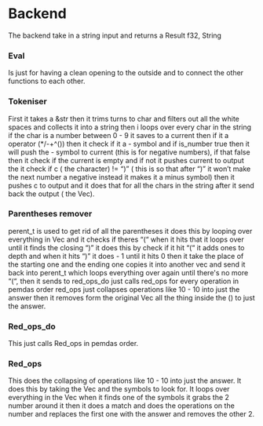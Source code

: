 # Backend

The backend take in a string input and returns a Result f32, String 

### Eval 
Is just for having a clean opening to the outside and to connect the other functions to each other.

### Tokeniser 
First it takes a &str then it trims turns to char and filters out all the white spaces and collects it into a string then i loops over every char in the string if the char is a number between 0 - 9 it saves to a current then if it a operator (*/-+^()) then it check if it a  - symbol and if is_number true then it will push the - symbol to current (this is for negative numbers), if that false then it check if the current is empty and if not it pushes current to output the it check if c ( the character) != “)” ( this is so that after “)” it won’t make the next number a negative instead it makes it a minus symbol) then it pushes c to output and it does that for all the chars in the string after it send back the output ( the Vec<String>). 

### Parentheses remover
perent_t is used to get rid of all the parentheses it does this by looping over everything in Vec<string> and it checks if theres  “(“ when it hits that it loops over until it finds the closing “)” it does this by check if it hit “(“ it adds ones to depth and when it hits “)” it does - 1 until it hits 0 then it take the place of the starting one and the ending one copies it into another vec and send it back into perent_t which loops everything over again until there's no more “(“, then it sends to red_ops_do just calls red_ops for every operation in pemdas order red_ops just collapses operations like 10 - 10 into just the answer then it removes form the original Vec all the thing inside the () to just the answer.

### Red_ops_do
This just calls Red_ops in pemdas order.

### Red_ops
This does the collapsing of operations like 10 - 10 into just the answer. It does this by taking the Vec and the symbols to look for. It loops over everything in the Vec when it finds one of the symbols it grabs the 2 number around it then it does a match and does the operations on the number and replaces the first one with the answer and removes the other 2.
